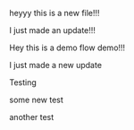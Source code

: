heyyy this is a new file!!!

I just made an update!!!

Hey this is a demo flow demo!!!

I just made a new update

Testing

some new test

another test
